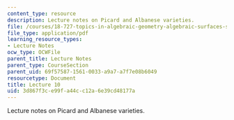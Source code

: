 ```yaml
---
content_type: resource
description: Lecture notes on Picard and Albanese varieties.
file: /courses/18-727-topics-in-algebraic-geometry-algebraic-surfaces-spring-2008/3d867f3ce99fa44cc12a6e39cd48177a_lect10.pdf
file_type: application/pdf
learning_resource_types:
- Lecture Notes
ocw_type: OCWFile
parent_title: Lecture Notes
parent_type: CourseSection
parent_uid: 69f57587-1561-0033-a9a7-a7f7e08b6049
resourcetype: Document
title: Lecture 10
uid: 3d867f3c-e99f-a44c-c12a-6e39cd48177a
---
```

Lecture notes on Picard and Albanese varieties.